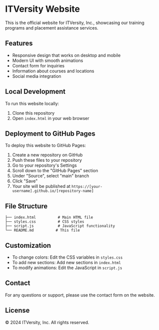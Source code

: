 # ITVersity Website

This is the official website for ITVersity, Inc., showcasing our training programs and placement assistance services.

## Features

- Responsive design that works on desktop and mobile
- Modern UI with smooth animations
- Contact form for inquiries
- Information about courses and locations
- Social media integration

## Local Development

To run this website locally:

1. Clone this repository
2. Open `index.html` in your web browser

## Deployment to GitHub Pages

To deploy this website to GitHub Pages:

1. Create a new repository on GitHub
2. Push these files to your repository
3. Go to your repository's Settings
4. Scroll down to the "GitHub Pages" section
5. Under "Source", select "main" branch
6. Click "Save"
7. Your site will be published at `https://[your-username].github.io/[repository-name]`

## File Structure

```
├── index.html          # Main HTML file
├── styles.css          # CSS styles
├── script.js           # JavaScript functionality
└── README.md          # This file
```

## Customization

- To change colors: Edit the CSS variables in `styles.css`
- To add new sections: Add new sections in `index.html`
- To modify animations: Edit the JavaScript in `script.js`

## Contact

For any questions or support, please use the contact form on the website.

## License

© 2024 ITVersity, Inc. All rights reserved.
